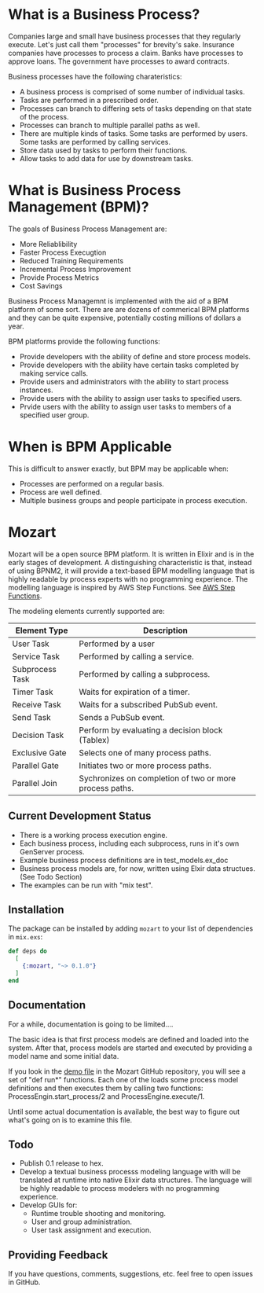 # What is a Business Process?

Companies large and small have business processes that they regularly execute. Let's just call them "processes" for brevity's sake. Insurance companies have processes to process a claim. Banks have processes to approve loans. The government have processes to award contracts. 

Business processes have the following charateristics:

* A business process is comprised of some number of individual tasks. 
* Tasks are performed in a prescribed order. 
* Processes can branch to differing sets of tasks depending on that state of the process.
* Processes can branch to multiple parallel paths as well.
* There are multiple kinds of tasks. Some tasks are performed by users. Some tasks are performed by calling services. 
* Store data used by tasks to perform their functions.
* Allow tasks to add data for use by downstream tasks.

# What is Business Process Management (BPM)?

The goals of Business Process Management are:

* More Reliablibility
* Faster Process Execugtion
* Reduced Training Requirements
* Incremental Process Improvement
* Provide Process Metrics
* Cost Savings

Business Process Managemnt is implemented with the aid of a BPM platform of some sort. There are are dozens of commerical BPM platforms and they can be quite expensive, potentially costing millions of dollars a year.

BPM platforms provide the following functions:

* Provide developers with the ability of define and store process models.
* Provide developers with the ability have certain tasks completed by making service calls.
* Provide users and administrators with the ability to start process instances.
* Provide users with the ability to assign user tasks to specified users.
* Prvide users with the ability to assign user tasks to members of a specified user group.

# When is BPM Applicable

This is difficult to answer exactly, but BPM may be applicable when:

* Processes are performed on a regular basis.
* Process are well defined.
* Multiple business groups and people participate in process execution.

# Mozart

Mozart will be a open source BPM platform. It is written in Elixir and is in the early stages of development. A distinguishing characteristic is that, instead of using BPNM2, it will provide a text-based BPM modelling language that is highly readable by process experts with no programming experience. The modelling language is inspired by AWS Step Functions. See [AWS Step Functions](https://docs.aws.amazon.com/step-functions/?icmpid=docs_homepage_appintegration).

The modeling elements currently supported are:

| Element Type               |  Description |
|-----|-----|
| User Task               | Performed by a user |
| Service Task            | Performed by calling a service. |
| Subprocess Task         | Performed by calling a subprocess. |
| Timer Task              | Waits for expiration of a timer. |
| Receive Task            | Waits for a subscribed PubSub event. |
| Send Task               | Sends a PubSub event. |
| Decision Task           | Perform by evaluating a decision block (Tablex) |
| Exclusive Gate          | Selects one of many process paths. |
| Parallel Gate           | Initiates two or more process paths. |
| Parallel Join           | Sychronizes on completion of two or more process paths. |

## Current Development Status

* There is a working process execution engine.
* Each business process, including each subprocess, runs in it's own GenServer process.
* Example business process definitions are in test_models.ex_doc
* Business process models are, for now, written using Elxir data structues. (See Todo Section)
* The examples can be run with "mix test".

## Installation

The package can be installed
by adding `mozart` to your list of dependencies in `mix.exs`:

```elixir
def deps do
  [
    {:mozart, "~> 0.1.0"}
  ]
end
```

## Documentation

For a while, documentation is going to be limited....

The basic idea is that first process models are defined and loaded into the system. After that, 
process models are started and executed by providing a model name and some initial data.

If you look in the [demo file](https://github.com/CharlesIrvineKC/mozart/blob/main/lib/mozart/demo.ex) in the Mozart GitHub repository, you will see a set of "def run*" functions. Each one of the loads some process model definitions and then executes them by calling two functions: ProcessEngin.start_process/2 and ProcessEngine.execute/1.

Until some actual documentation is available, the best way to figure out what's going on is to examine this file.

## Todo

* Publish 0.1 release to hex.
* Develop a textual business processs modeling language with will be translated at runtime into native Elixir data structures. The language will be highly readable to process modelers with no programming experience.
* Develop GUIs for:
  * Runtime trouble shooting and monitoring.
  * User and group administration.
  * User task assignment and execution.

## Providing Feedback

If you have questions, comments, suggestions, etc. feel free to open issues in GitHub.



